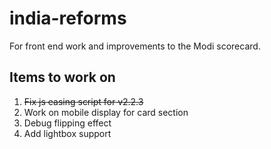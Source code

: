 # india-reforms

For front end work and improvements to the Modi scorecard.

## Items to work on

1. ~~Fix js easing script for v2.2.3~~
2. Work on mobile display for card section
3. Debug flipping effect
4. Add lightbox support
